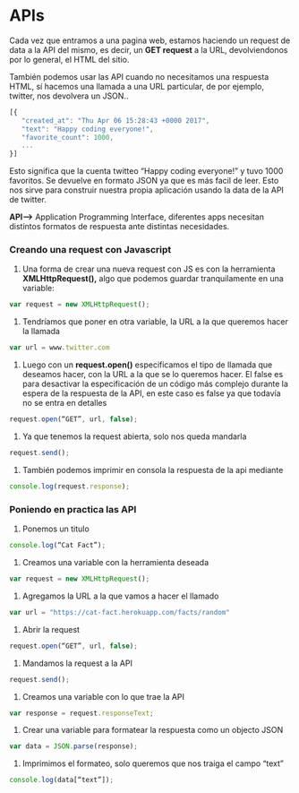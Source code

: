 # APIs

Cada vez que entramos a una pagina web, estamos haciendo un request de data a la API del mismo, es decir, un **GET request** a la URL, devolviendonos por lo general, el HTML del sitio.

También podemos usar las API cuando no necesitamos una respuesta HTML, sí hacemos una llamada a una URL particular, de por ejemplo, twitter, nos devolvera un JSON..

```jsx
[{
   "created_at": "Thu Apr 06 15:28:43 +0000 2017",
   "text": "Happy coding everyone!",
   "favorite_count": 1000,
   ...
}]
```

Esto significa que la cuenta twitteo “Happy coding everyone!” y tuvo 1000 favoritos. Se devuelve en formato JSON ya que es más facil de leer. Esto nos sirve para construir nuestra propia aplicación usando la data de la API de twitter.

**API-->** Application Programming Interface, diferentes apps necesitan distintos formatos de respuesta ante distintas necesidades.

### Creando una request con Javascript

1. Una forma de crear una nueva request con JS es con la herramienta **XMLHttpRequest(),** algo que podemos guardar tranquilamente en una variable:

```jsx
var request = new XMLHttpRequest();
```

1. Tendríamos que poner en otra variable, la URL a la que queremos hacer la llamada

```jsx
var url = www.twitter.com
```

1. Luego con un **request.open()** especificamos el tipo de llamada que deseamos hacer, con la URL a la que se lo queremos hacer. El false es para desactivar la especificación de un código más complejo durante la espera de la respuesta de la API, en este caso es false ya que todavía no se entra en detalles

```jsx
request.open(“GET”, url, false);
```

1. Ya que tenemos la request abierta, solo nos queda mandarla

```jsx
request.send();
```

1. También podemos imprimir en consola la respuesta de la api mediante

```jsx
console.log(request.response);
```

### **Poniendo en practica las API**

1. Ponemos un titulo

```jsx
console.log(“Cat Fact”);
```

1. Creamos una variable con la herramienta deseada

```jsx
var request = new XMLHttpRequest();
```

1. Agregamos la URL a la que vamos a hacer el llamado

```jsx
var url = "https://cat-fact.herokuapp.com/facts/random"
```

1. Abrir la request

```jsx
request.open(“GET”, url, false);
```

1. Mandamos la request a la API

```jsx
request.send();
```

1. Creamos una variable con lo que trae la API

```jsx
var response = request.responseText;
```

1. Crear una variable para formatear la respuesta como un objecto JSON

```jsx
var data = JSON.parse(response);
```

1. Imprimimos el formateo, solo queremos que nos traiga el campo “text”

```jsx
console.log(data[“text”]);
```